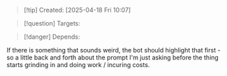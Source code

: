 
>[!tip] Created: [2025-04-18 Fri 10:07]

>[!question] Targets: 

>[!danger] Depends: 

If there is something that sounds weird, the bot should highlight that first - so a little back and forth about the prompt I'm just asking before the thing starts grinding in and doing work / incuring costs.